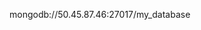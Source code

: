 <!-- layout:code post: mongodb-replica-sets_environment-variables -->

mongodb://50.45.87.46:27017/my_database